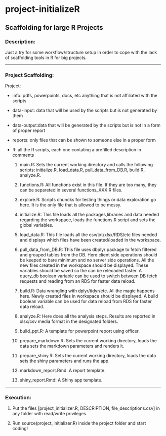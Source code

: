 # project-initializeR

## Scaffolding for large R Projects

### Description: 

Just a try for some workflow/structure setup in order to cope with the
lack of scaffolding tools in R for big projects.


---

### Project Scaffolding:
    
Project:
  * info:	pdfs, powerpoints, docs, etc anything that is not affiliated with the scripts
  
  * data-input: data that will be used by the scripts but is not generated by them
  
  * data-output:data that will be generated by the scripts but is not in a form of proper report
  
  * reports:    only files that can be shown to someone else in a proper form
  
  * R:		all the R scripts, each one contating a prefilled description in comments


    1. main.R: Sets the current working directory and calls the following scripts: initialize.R, load_data.R, pull_data_from_DB.R, build.R, analyze.R.


    2. functions.R: All functions exist in this file. If they are too many, they can be separeted in several functions_XXX.R files.


    3. explore.R: Scripts chuncks for testing things or data exploration go here. It is the only file that is allowed to be messy. 


    4. initialize.R: This file loads all the packages,libraries and data needed regarding the workspace, loads the functions.R script and sets the global variables.


    5. load_data.R: This file loads all the csv/txt/xlsx/RDS/etc files needed and displays which files have been created/loaded in the workspace.


    6. pull_data_from_DB.R: This file uses dbplyr package to fetch filtered and grouped tables from the DB. Here client side operations should be keeped to bare minimum and no server side operations. All the new files created in the workspace should be displayed. These variables should be saved so the can be releoaded faster. A query_db boolean variable can be used to switch between DB fetch requests and reading from an RDS for faster data reload.


    7. build.R: Data wrangling with dplyr/tidyr/etc. All the magic happens here. Newly created files in workspace should be displayed. A build boolean variable can be used for data reload from RDS for faster data reload.


    8. analyze.R: Here does all the analysis steps. Results are reported in xlsx/csv media format in the designated folders.
    
 
    9. build_ppt.R: A template for powerpoint report using officer.


    10. prepare_markdown.R: Sets the current working directory, loads the data sets the markdown parameters and renders it.


    11. prepare_shiny.R: Sets the current working directory, loads the data sets the shiny parameters and runs the app.


    12. markdown_report.Rmd: A report template.


    13. shiny_report.Rmd: A Shiny app template.


---
  
### Execution:

1.  Put the files [project_initializer.R, DESCRIPTION, file_descriptions.csv]
in any folder with read/write privileges

2.  Run source(project_initializer.R) inside the project folder and
start coding!
